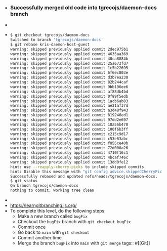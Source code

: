 - ### Successfully merged old code into tgrecojs/daemon-docs branch
-
- ```zsh
  $ git checkout tgrecojs/daemon-docs
  Switched to branch 'tgrecojs/daemon-docs'
  $ git rebase kris-daemon-host-guest
  warning: skipped previously applied commit 2dec975b1
  warning: skipped previously applied commit 4635aa369
  warning: skipped previously applied commit 40ca8884b
  warning: skipped previously applied commit 25a673fd7
  warning: skipped previously applied commit 1c5b22695
  warning: skipped previously applied commit 6f6ec803e
  warning: skipped previously applied commit d3b7ea230
  warning: skipped previously applied commit 82b244caf
  warning: skipped previously applied commit 9bb196ee6
  warning: skipped previously applied commit af88db4bd
  warning: skipped previously applied commit 0f89f5edb
  warning: skipped previously applied commit 1acb6ab83
  warning: skipped previously applied commit ae21af37d
  warning: skipped previously applied commit a3d48f943
  warning: skipped previously applied commit 819246ed1
  warning: skipped previously applied commit 97dd2e697
  warning: skipped previously applied commit 18a56b478
  warning: skipped previously applied commit 100f6b3ff
  warning: skipped previously applied commit c215c9d17
  warning: skipped previously applied commit c53e63abc
  warning: skipped previously applied commit f855ce40b
  warning: skipped previously applied commit 72d000a26
  warning: skipped previously applied commit 4710f16c1
  warning: skipped previously applied commit 4bcaf746c
  warning: skipped previously applied commit 13dd0fe12
  hint: use --reapply-cherry-picks to include skipped commits
  hint: Disable this message with "git config advice.skippedCherryPicks false"
  Successfully rebased and updated refs/heads/tgrecojs/daemon-docs.
  $ git status
  On branch tgrecojs/daemon-docs
  nothing to commit, working tree clean
  ```
-
- https://learngitbranching.js.org/
- To complete this level, do the following steps:
	- Make a new branch called `bugFix`
	- Checkout the `bugFix` branch with `git checkout bugFix`
	- Commit once
	- Go back to `main` with `git checkout`
	- Commit another time
	- Merge the branch `bugFix` into `main` with `git merge`
tags:: #[[Git]]
